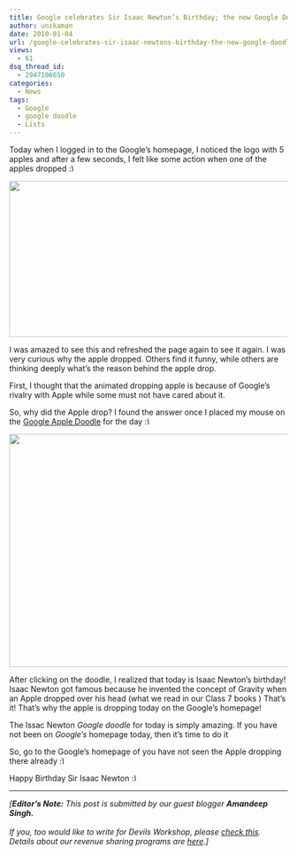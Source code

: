 ```yaml
---
title: Google celebrates Sir Isaac Newton’s Birthday; the new Google Doodle!!
author: unikaman
date: 2010-01-04
url: /google-celebrates-sir-isaac-newtons-birthday-the-new-google-doodle/
views:
  - 61
dsq_thread_id:
  - 2947106650
categories:
  - News
tags:
  - Google
  - google doodle
  - Lists
---
```

Today when I logged in to the Google&#8217;s homepage, I noticed the logo with 5 apples and after a few seconds, I felt like some action when one of the apples dropped <img src="http://devilsworkshop.org/wp-includes/images/smilies/simple-smile.png" alt=":)" class="wp-smiley" style="height: 1em; max-height: 1em;" />

<a href="http://www.shoutmeloud.com/wp-content/uploads/2010/01/Google-Isaac-Newtons-birthday.jpg" onclick="_gaq.push(['_trackEvent', 'outbound-article', 'http://www.shoutmeloud.com/wp-content/uploads/2010/01/Google-Isaac-Newtons-birthday.jpg', '']);" ><img class="alignnone wp-image-53438" src="http://www.shoutmeloud.com/wp-content/uploads/2010/01/Google-Isaac-Newtons-birthday.jpg" alt="" width="627" height="282" /></a>

I was amazed to see this and refreshed the page again to see it again. I was very curious why the apple dropped. Others find it funny, while others are thinking deeply what’s the reason behind the apple drop.

First, I thought that the animated dropping apple is because of Google’s rivalry with Apple while some must not have cared about it.

So, why did the Apple drop? I found the answer once I placed my mouse on the <a href="http://www.google.com/" onclick="_gaq.push(['_trackEvent', 'outbound-article', 'http://www.google.com/', 'Google Apple Doodle']);" target="_blank">Google Apple Doodle</a> for the day <img src="http://devilsworkshop.org/wp-includes/images/smilies/simple-smile.png" alt=":)" class="wp-smiley" style="height: 1em; max-height: 1em;" />

<a href="http://www.shoutmeloud.com/wp-content/uploads/2010/01/Fallen-apple_Google.jpg" onclick="_gaq.push(['_trackEvent', 'outbound-article', 'http://www.shoutmeloud.com/wp-content/uploads/2010/01/Fallen-apple_Google.jpg', '']);" ><img class="alignnone" src="http://www.shoutmeloud.com/wp-content/uploads/2010/01/Fallen-apple_Google.jpg" alt="" width="642" height="421" /></a>

After clicking on the doodle, I realized that today is Isaac Newton’s birthday! Isaac Newton got famous because he invented the concept of Gravity when an Apple dropped over his head (what we read in our Class 7 books ) That’s it! That’s why the apple is dropping today on the Google’s homepage!

The Issac Newton *Google doodle* for today is simply amazing. If you have not been on *Google&#8217;s* homepage today, then it&#8217;s time to do it

So, go to the Google&#8217;s homepage of you have not seen the Apple dropping there already <img src="http://devilsworkshop.org/wp-includes/images/smilies/simple-smile.png" alt=":)" class="wp-smiley" style="height: 1em; max-height: 1em;" />

Happy Birthday Sir Isaac Newton <img src="http://devilsworkshop.org/wp-includes/images/smilies/simple-smile.png" alt=":)" class="wp-smiley" style="height: 1em; max-height: 1em;" />

* * *

<span style="font-style: italic">[<strong>Editor&#8217;s Note:</strong> This post is submitted by our guest blogger <strong>Amandeep Singh. </strong><br /> </span>  
*If you, too would like to write for Devils Workshop, please [check this][1]. Details about our revenue sharing programs are [here][1].]*</p>

 [1]: http://devilsworkshop.org/join-dw/
